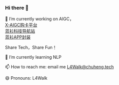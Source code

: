 ### Hi there 👋

<!--
**L4Walk/L4Walk** is a ✨ _special_ ✨ repository because its `README.md` (this file) appears on your GitHub profile.

Here are some ideas to get you started:

- 🔭 I’m currently working on AIGC，[蓝衫科技导航站](https://www.bluelskj.com)


Share Tech，Share Fun！

- 🌱 I’m currently learning NLP
- 📫 How to reach me: email me L4Walk@chuheng.tech
- 😄 Pronouns: L4Walk

[![Anurag's GitHub stats](https://github-readme-stats.vercel.app/api?username=L4Walk&show_icons=true&theme=prussian&count_private=true)](https://github.com/anuraghazra/github-readme-stats)

[![Top Langs](https://github-readme-stats.vercel.app/api/top-langs/?username=L4Walk&layout=compact&count_private=true)](https://github.com/anuraghazra/github-readme-stats)
-->

🔭 I’m currently working on AIGC，  
[X-AIGC购卡平台](https://shop.blueshirt.cn)  
[蓝衫科技导航站](https://www.bluelskj.com)  
[蓝衫APP封装](https://blueios.com/)  

Share Tech，Share Fun！ 

🌱 I’m currently learning NLP  

📫 How to reach me: email me L4Walk@chuheng.tech  

😄 Pronouns: L4Walk  


